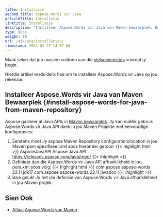 ```yaml
---
title: Installasie
second_title: Aspose.Words vir Java
articleTitle: Installasie
linktitle: Installasie
description: "Installeer Aspose.Words vir Java van Maven bewaarplek. Definieer die Aspose.Words vir Java afhanklikheid in jou pom.xml"
type: docs
weight: 10
url: /af/java/installation/
timestamp: 2024-01-27-14-07-04
---
```


Maak seker dat jou masjien voldoen aan die [stelselvereistes](/words/java/system-requirements/) voordat jy begin.

Hierdie artikel verduidelik hoe om te installeer Aspose.Words vir Java op jou rekenaar.

## Installeer Aspose.Words vir Java van Maven Bewaarplek {#install-aspose-words-for-java-from-maven-repository}

Aspose gasheer al Java APIs in [Maven bewaarplek](https://releases.aspose.com/words/java/). Jy kan maklik gebruik Aspose.Words vir Java API direk in jou Maven Projekte met eenvoudige konfigurasies:

1. Eerstens moet Jy aspose Maven Repository configuration/location in jou Maven pom spesifiseer.xml soos hieronder getoon:
	{{< highlight html >}}
	<repositories>
		<repository>
			<id>AsposeJavaAPI</id>
			<name>Aspose Java API</name>
			<url>https://releases.aspose.com/java/repo/</url>
		</repository>
	</repositories>
	{{< /highlight >}}
2. Definieer dan die Aspose.Words vir Java API afhanklikheid in jou pom.xml soos volg:
	{{< highlight html >}}
	<dependencies>
		<dependency>
			<groupId>com.aspose</groupId>
			<artifactId>aspose-words</artifactId>
			<version>22.11</version>
			<classifier>jdk17</classifier>
		</dependency>
		<dependency>
			<groupId>com.aspose</groupId>
			<artifactId>aspose-words</artifactId>
			<version>22.11</version>
			<classifier>javadoc</classifier>
		</dependency>
	</dependencies>
	{{< /highlight >}}
3. Baie geluk! Jy het die definisie van Aspose.Words vir Java afhanklikheid in jou Maven projek.

## Sien Ook

* [Aflaai Aspose.Words van Maven](https://releases.aspose.com/words/java/)
